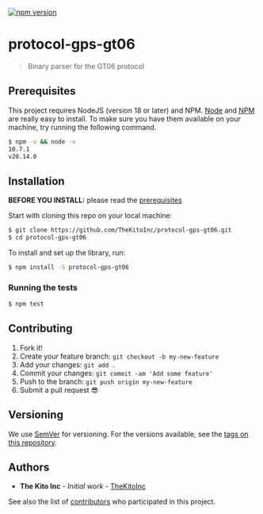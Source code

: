 [![npm version](https://badge.fury.io/js/protocol-gps-gt06.svg)](https://badge.fury.io/js/protocol-gps-gt06)
# protocol-gps-gt06

> Binary parser for the GT06 protocol

## Prerequisites

This project requires NodeJS (version 18 or later) and NPM.
[Node](http://nodejs.org/) and [NPM](https://npmjs.org/) are really easy to install.
To make sure you have them available on your machine,
try running the following command.

```sh
$ npm -v && node -v
10.7.1
v20.14.0
```

## Installation

**BEFORE YOU INSTALL:** please read the [prerequisites](#prerequisites)

Start with cloning this repo on your local machine:

```sh
$ git clone https://github.com/TheKitoInc/protocol-gps-gt06.git
$ cd protocol-gps-gt06
```

To install and set up the library, run:

```sh
$ npm install -S protocol-gps-gt06
```

### Running the tests

```sh
$ npm test
```

## Contributing

1.  Fork it!
2.  Create your feature branch: `git checkout -b my-new-feature`
3.  Add your changes: `git add .`
4.  Commit your changes: `git commit -am 'Add some feature'`
5.  Push to the branch: `git push origin my-new-feature`
6.  Submit a pull request :sunglasses:

## Versioning

We use [SemVer](http://semver.org/) for versioning. For the versions available, see the [tags on this repository](https://github.com/TheKitoInc/protocol-gps-gt06/tags).

## Authors

- **The Kito Inc** - _Initial work_ - [TheKitoInc](https://github.com/TheKitoInc)

See also the list of [contributors](https://github.com/TheKitoInc/protocol-gps-gt06/contributors) who participated in this project.

